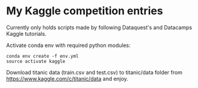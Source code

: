 # My Kaggle competition entries

Currently only holds scripts made by following Dataquest's and Datacamps Kaggle tutorials. 

Activate conda env with required python modules:
```
conda env create -f env.yml
source activate kaggle
```

Download titanic data (train.csv and test.csv) to titanic/data folder from https://www.kaggle.com/c/titanic/data and enjoy.